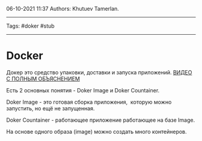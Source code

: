 06-10-2021
11:37
Authors: Khutuev Tamerlan.
***
Tags: #doker #stub 
***
# Docker
Докер это средство упаковки, доставки и запуска приложений.
[ВИДЕО С ПОЛНЫМ ОБЪЯСНЕНИЕМ](https://www.youtube.com/watch?v=QF4ZF857m44&ab_channel=%D0%90%D1%80%D1%82%D0%B5%D0%BC%D0%9C%D0%B0%D1%82%D1%8F%D1%88%D0%BE%D0%B2)

Есть 2 основных понятия - Doker Image и Doker Countainer.

Doker Image - это готовая сборка приложения,  которую можно запустить, но ещё не запущенная.

Doker Countainer - работающее приложение работающее на базе Image.

На основе одного образа (image) можно создать много контейнеров.

